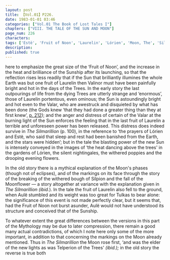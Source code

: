 ```yaml
---
layout: post
title: 【Vol.01】P226.
date: 1983-01-01 03:46
categories: ["Vol.01 The Book of Lost Tales I"]
chapters: ["VIII. THE TALE OF THE SUN AND MOON"]
page_num: 226
characters: 
tags: ['Estë', 'Fruit of Noon', 'Laurelin', 'Lórien', 'Moon, The', 'Silmarillion, The', 'Silpion', 'Stars', 'Sun, The', 'Telperion', 'Tulkas', 'Two Trees', 'Valinor', 'Varda']
description: 
published: true
---
```


<p style="text-indent: 0;">
here to emphasize the great size of the ‘Fruit of Noon’, and the increase in the heat and brilliance of the Sunship after its launching, so that the reflection rises less readily that if the Sun that brilliantly illumines the whole Earth was but one fruit of Laurelin then Valinor must have been painfully bright and hot in the days of the Trees. In the early story the last outpourings of life from the dying Trees are utterly strange and ‘enormous’, those of Laurelin portentous, even ominous; the Sun is astoundingly bright and hot even to the Valar, who are awestruck and disquieted by what has been done (the Gods knew ‘that they had done a greater thing than they at first knew’, <a href="{{site.baseurl}}/vol01-p212">p. 212</a>); and the anger and distress of certain of the Valar at the burning light of the Sun enforces the feeling that in the last fruit of Laurelin a terrible and unforeseen power has been released. This distress does indeed survive in <I>The Silmarillion</I> (p. 100), in the reference to ‘the prayers of Lórien and Estë, who said that sleep and rest had been banished from the Earth, and the stars were hidden’; but in the tale the blasting power of the new Sun is intensely conveyed in the images of ‘the heat dancing above the trees' in the gardens of Lórien, the silent nightingales, the withered poppies and the drooping evening flowers.
</p>

In the old story there is a mythical explanation of the Moon's phases (though not of eclipses), and of the markings on its face through the story of the breaking of the withered bough of Silpion and the fall of the Moonflower — a story altogether at variance with the explanation given in <I>The Silmarillion (ibid.</I>). In the tale the fruit of Laurelin also fell to the ground, when Aulë stumbled and its weight was too great for Tulkas to bear alone: the significance of this event is not made perfectly clear, but it seems that, had the Fruit of Noon not burst asunder, Aulë would not have understood its structure and conceived that of the Sunship.

To whatever extent the great differences between the versions in this part of the Mythology may be due to later compression, there remain a good many actual contradictions, of which I note here only some of the more important, in addition to that concerning the markings on the Moon already mentioned. Thus in <I>The Silmarillion</I> the Moon rose first, ‘and was the elder of the new lights as was Telperion of the Trees' <I>(ibid.);</I> in the old story the reverse is true both


